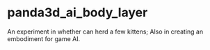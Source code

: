 # panda3d_ai_body_layer
An experiment in whether can herd a few kittens; Also in creating an embodiment for game AI.
